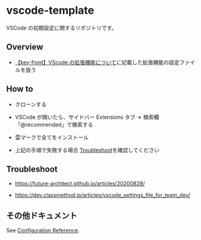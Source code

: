 # vscode-template

VSCode の初期設定に関するリポジトリです。

## Overview

- [【key-front】VScode の拡張機能について](https://zenn.dev/shuuuuuun/scraps/bcc59eb2f7d640)に記載した拡張機能の設定ファイルを扱う

## How to

- クローンする


- VSCode が開いたら、サイドバー Extensions タブ → 検索欄「@recommended」で検索する

- 雲マークで全てをインストール

- 上記の手順で失敗する場合 [Troubleshoot](#Troubleshoot)を確認してください

## Troubleshoot

- https://future-architect.github.io/articles/20200828/

- https://dev.classmethod.jp/articles/vscode_settings_file_for_team_dev/

## その他ドキュメント

See [Configuration Reference](https://cli.vuejs.org/config/).

